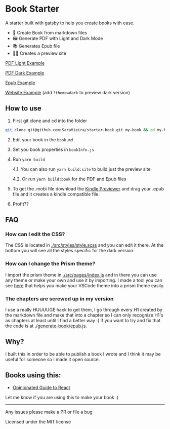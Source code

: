 # Book Starter

A starter built with gatsby to help you create books with ease.

- 📖 Create Book from markdown files
- 🖼 Generate PDF with Light and Dark Mode
- 📚 Generates Epub file
- 👩‍💻 Creates a preview site

[PDF Light Example](./book/book-light.pdf)

[PDF Dark Example](./book/book-dark.pdf)

[Epub Example](./book/book.epub)

[Website Example](https://wizardly-snyder-c98440.netlify.com/) (add `?theme=dark` to preview dark version)

## How to use

1. First git clone and cd into the folder

```bash
git clone git@github.com:SaraVieira/starter-book.git my-book && cd my-book
```

2. Edit your book in the `book.md`
3. Set you book properties in `bookInfo.js`
4. Run `yarn build`

   4.1. You can also run `yarn build:site` to build just the preview site

   4.2. Or run `yarn build:book` for the PDF and Epub files

5. To get the .mobi file download the [Kindle Previewer](https://kdp.amazon.com/en_US/help/topic/G202131170) and drag your .epub file and it creates a kindle compatible file.
6. Profit??

## FAQ

### How can I edit the CSS?

The CSS is located in [./src/styles/style.scss](./src/styles/style.scss) and you can edit it there. At the bottom you will see all the styles specific for the dark version.

### How can I change the Prism theme?

I import the prism theme in [./src/pages/index.js](./src/pages/index.js) and in there you can use any theme or make your own and use it by importing. I made a tool you can see [here](http://prism.dotenv.dev/) that helps you make your VSCode theme into a prism theme easily.

### The chapters are screwed up in my version

I use a really HUUUUGE hack to get them, I go through every H1 created by the markdown file and make that into a chapter so I can only recognize H1's as chapters at least until I find a better way :(
If you want to try and fix that the code is at [./generate-book/epub.js](./generate-book/epub.js).

## Why?

I built this in order to be able to publish a book I wrote and I think it may be useful for someone so I made it open source.

## Books using this:

- [Opinionated Guide to React](http://opinionatedreact.com/)

Let me know if you are using this to make your book :)

---

Any issues please make a PR or file a bug

Licensed under the MIT license
